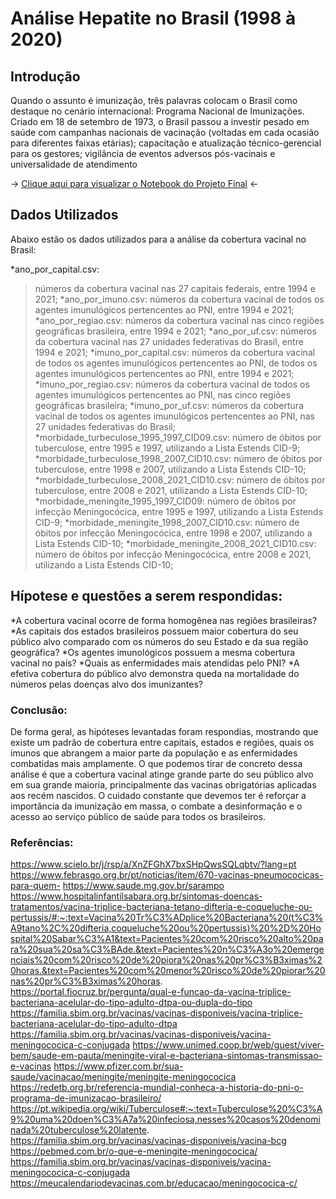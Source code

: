 
# Análise Hepatite no Brasil (1998 à 2020)


## Introdução
Quando o assunto é imunização, três palavras colocam o Brasil como destaque no cenário internacional: Programa Nacional de Imunizações. Criado em 18 de setembro de 1973, o Brasil passou a investir pesado em saúde com campanhas nacionais de vacinação (voltadas em cada ocasião para diferentes faixas etárias); capacitação e atualização técnico-gerencial para os gestores; vigilância de eventos adversos pós-vacinais e universalidade de atendimento

-> [Clique aqui para visualizar o Notebook do Projeto Final](https://github.com/LucasAlbFar/Cobertura_Vacinal_BR/blob/main/notebooks/EDA.ipynb) <-

## Dados Utilizados
Abaixo estão os dados utilizados para a análise da cobertura vacinal no Brasil:

*ano_por_capital.csv:
>números da cobertura vacinal nas 27 capitais federais, entre 1994 e 2021;
*ano_por_imuno.csv:
>números da cobertura vacinal de todos os agentes imunulógicos pertencentes ao PNI, entre 1994 e 2021;
*ano_por_regiao.csv:
>números da cobertura vacinal nas cinco regiões geográficas brasileira, entre 1994 e 2021;
*ano_por_uf.csv:
>números da cobertura vacinal nas 27 unidades federativas do Brasil, entre 1994 e 2021;
*imuno_por_capital.csv:
>números da cobertura vacinal de todos os agentes imunulógicos pertencentes ao PNI, de todos os agentes imunulógicos pertencentes ao PNI, entre 1994 e 2021;
*imuno_por_regiao.csv:
>números da cobertura vacinal de todos os agentes imunulógicos pertencentes ao PNI, nas cinco regiões geográficas brasileira;
*imuno_por_uf.csv:
>números da cobertura vacinal de todos os agentes imunulógicos pertencentes ao PNI, nas 27 unidades federativas do Brasil;
*morbidade_turbeculose_1995_1997_CID09.csv:
>número de óbitos por tuberculose, entre 1995 e 1997, utilizando a Lista Estends CID-9;
*morbidade_turbeculose_1998_2007_CID10.csv:
>número de óbitos por tuberculose, entre 1998 e 2007, utilizando a Lista Estends CID-10;
*morbidade_turbeculose_2008_2021_CID10.csv:
>número de óbitos por tuberculose, entre 2008 e 2021, utilizando a Lista Estends CID-10;
*morbidade_meningite_1995_1997_CID09:
>número de óbitos por infecção Meningocócica, entre 1995 e 1997, utilizando a Lista Estends CID-9;
*morbidade_meningite_1998_2007_CID10.csv:
>número de óbitos por infecção Meningocócica, entre 1998 e 2007, utilizando a Lista Estends CID-10;
*morbidade_meningite_2008_2021_CID10.csv:
>número de óbitos por infecção Meningocócica, entre 2008 e 2021, utilizando a Lista Estends CID-10;


## Hípotese e questões a serem respondidas:
*A cobertura vacinal ocorre de forma homogênea nas regiões brasileiras?
*As capitais dos estados brasileiros possuem maior cobertura do seu público alvo comparado com os números do seu Estado e da sua região geográfica?
*Os agentes imunológicos possuem a mesma cobertura vacinal no país?
*Quais as enfermidades mais atendidas pelo PNI?
*A efetiva cobertura do público alvo demonstra queda na mortalidade do números pelas doenças alvo dos imunizantes?

### Conclusão:
De forma geral, as hipóteses levantadas foram respondias, mostrando que existe um padrão de cobertura entre capitais, estados e regiões, quais os imunos que abrangem a maior parte da população e as enfermidades combatidas mais amplamente. O que podemos tirar de concreto dessa análise é que a cobertura vacinal atinge grande parte do seu público alvo em sua grande maioria, principalmente das vacinas obrigatórias aplicadas aos recém nascidos. O cuidado constante que devemos ter é reforçar a importância da imunização em massa, o combate a desinformação e o acesso ao serviço público de saúde para todos os brasileiros.

### Referências:
https://www.scielo.br/j/rsp/a/XnZFGhX7bxSHpQwsSQLqbtv/?lang=pt
https://www.febrasgo.org.br/pt/noticias/item/670-vacinas-pneumococicas-para-quem-
https://www.saude.mg.gov.br/sarampo
https://www.hospitalinfantilsabara.org.br/sintomas-doencas-tratamentos/vacina-triplice-bacteriana-tetano-difteria-e-coqueluche-ou-pertussis/#:~:text=Vacina%20Tr%C3%ADplice%20Bacteriana%20(t%C3%A9tano%2C%20difteria,coqueluche%20ou%20pertussis)%20%2D%20Hospital%20Sabar%C3%A1&text=Pacientes%20com%20risco%20alto%20para%20sua%20sa%C3%BAde.&text=Pacientes%20n%C3%A3o%20emergenciais%20com%20risco%20de%20piora%20nas%20pr%C3%B3ximas%20horas.&text=Pacientes%20com%20menor%20risco%20de%20piorar%20nas%20pr%C3%B3ximas%20horas.
https://portal.fiocruz.br/pergunta/qual-e-funcao-da-vacina-triplice-bacteriana-acelular-do-tipo-adulto-dtpa-ou-dupla-do-tipo
https://familia.sbim.org.br/vacinas/vacinas-disponiveis/vacina-triplice-bacteriana-acelular-do-tipo-adulto-dtpa
https://familia.sbim.org.br/vacinas/vacinas-disponiveis/vacina-meningococica-c-conjugada
https://www.unimed.coop.br/web/guest/viver-bem/saude-em-pauta/meningite-viral-e-bacteriana-sintomas-transmissao-e-vacinas
https://www.pfizer.com.br/sua-saude/vacinacao/meningite/meningite-meningococica
https://redetb.org.br/referencia-mundial-conheca-a-historia-do-pni-o-programa-de-imunizacao-brasileiro/
https://pt.wikipedia.org/wiki/Tuberculose#:~:text=Tuberculose%20%C3%A9%20uma%20doen%C3%A7a%20infeciosa,nesses%20casos%20denominada%20tuberculose%20latente.
https://familia.sbim.org.br/vacinas/vacinas-disponiveis/vacina-bcg
https://pebmed.com.br/o-que-e-meningite-meningococica/
https://familia.sbim.org.br/vacinas/vacinas-disponiveis/vacina-meningococica-c-conjugada
https://meucalendariodevacinas.com.br/educacao/meningococica-c/

